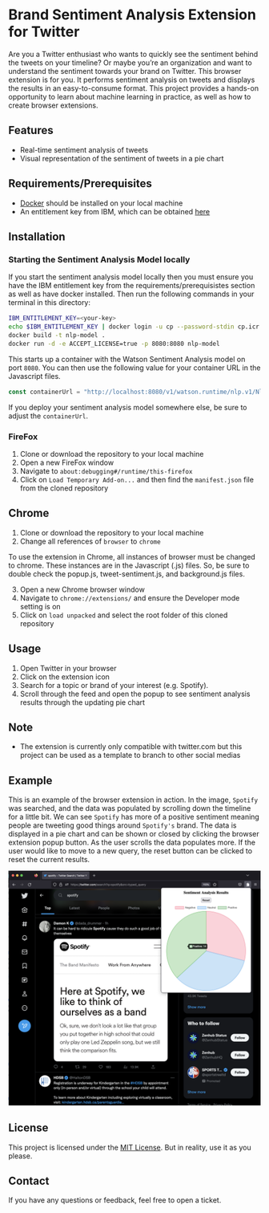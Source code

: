 # Brand Sentiment Analysis Extension for Twitter

Are you a Twitter enthusiast who wants to quickly see the sentiment behind the tweets on your timeline? Or maybe you’re an organization and want to understand the sentiment towards your brand on Twitter. This browser extension is for you. It performs sentiment analysis on tweets and displays the results in an easy-to-consume format. This project provides a hands-on opportunity to learn about machine learning in practice, as well as how to create browser extensions.

## Features

- Real-time sentiment analysis of tweets
- Visual representation of the sentiment of tweets in a pie chart

## Requirements/Prerequisites

- [Docker](https://www.docker.com/) should be installed on your local machine
- An entitlement key from IBM, which can be obtained [here](https://myibm.ibm.com/products-services/containerlibrary)

## Installation

### Starting the Sentiment Analysis Model locally

If you start the sentiment analysis model locally then you must ensure you have the IBM entitlement key from the requirements/prerequisistes section as well as have docker installed. Then run the following commands in your terminal in this directory:

```Bash
IBM_ENTITLEMENT_KEY=<your-key>
echo $IBM_ENTITLEMENT_KEY | docker login -u cp --password-stdin cp.icr.io
docker build -t nlp-model .
docker run -d -e ACCEPT_LICENSE=true -p 8080:8080 nlp-model
```

This starts up a container with the Watson Sentiment Analysis model on port `8080`. You can then use the following value for your container URL in the Javascript files.

```Javascript
const containerUrl = "http://localhost:8080/v1/watson.runtime/nlp.v1/NlpService/SentimentPredict";
```

If you deploy your sentiment analysis model somewhere else, be sure to adjust the `containerUrl`.

### FireFox

1. Clone or download the repository to your local machine
2. Open a new FireFox window
3. Navigate to `about:debugging#/runtime/this-firefox`
4. Click on `Load Temporary Add-on...` and then find the `manifest.json` file from the cloned repository

## Chrome

1. Clone or download the repository to your local machine
2. Change all references of `browser` to `chrome`

To use the extension in Chrome, all instances of browser must be changed to chrome. These instances are in the Javascript (.js) files. So, be sure to double check the popup.js, tweet-sentiment.js, and background.js files.

3. Open a new Chrome browser window
4. Navigate to `chrome://extensions/` and ensure the Developer mode setting is on
5. Click on `load unpacked` and select the root folder of this cloned repository

## Usage

1. Open Twitter in your browser
2. Click on the extension icon
3. Search for a topic or brand of your interest (e.g. Spotify).
4. Scroll through the feed and open the popup to see sentiment analysis results through the updating pie chart

## Note
- The extension is currently only compatible with twitter.com but this project can be used as a template to branch to other social medias

## Example

This is an example of the browser extension in action. In the image, `Spotify` was searched, and the data was populated by scrolling down the timeline for a little bit. We can see `Spotify` has more of a positive sentiment meaning people are tweeting good things around `Spotify's` brand. The data is displayed in a pie chart and can be shown or closed by clicking the browser extension popup button. As the user scrolls the data populates more. If the user would like to move to a new query, the reset button can be clicked to reset the current results.

![Spotify's Positive Sentiment](./public/images/sentiment-analysis-report.png)

## License
This project is licensed under the [MIT License](LICENSE). But in reality, use it as you please.

## Contact
If you have any questions or feedback, feel free to open a ticket.
